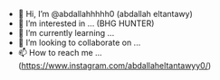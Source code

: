- 👋 Hi, I’m @abdallahhhhh0 (abdallah eltantawy)
- 👀 I’m interested in ... (BHG HUNTER)
- 🌱 I’m currently learning ...
- 💞️ I’m looking to collaborate on ...
- 📫 How to reach me ... (https://www.instagram.com/abdallaheltantawyy0/)

<!---
abdallahhhhh0/abdallahhhhh0 is a ✨ special ✨ repository because its `README.md` (this file) appears on your GitHub profile.
You can click the Preview link to take a look at your changes.
--->
